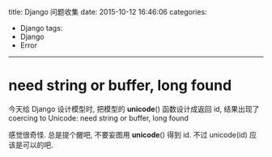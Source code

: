 title: Django 问题收集
date: 2015-10-12 16:46:06
categories:
- Django
tags:
- Django
- Error
---

need string or buffer, long found
=============
今天给 Django 设计模型时, 把模型的 __unicode__() 函数设计成返回 id, 结果出现了
coercing to Unicode: need string or buffer, long found

感觉很奇怪. 总是提个醒吧, 不要妄图用 __unicode__() 得到 id.
不过 unicode(id) 应该是可以的吧.